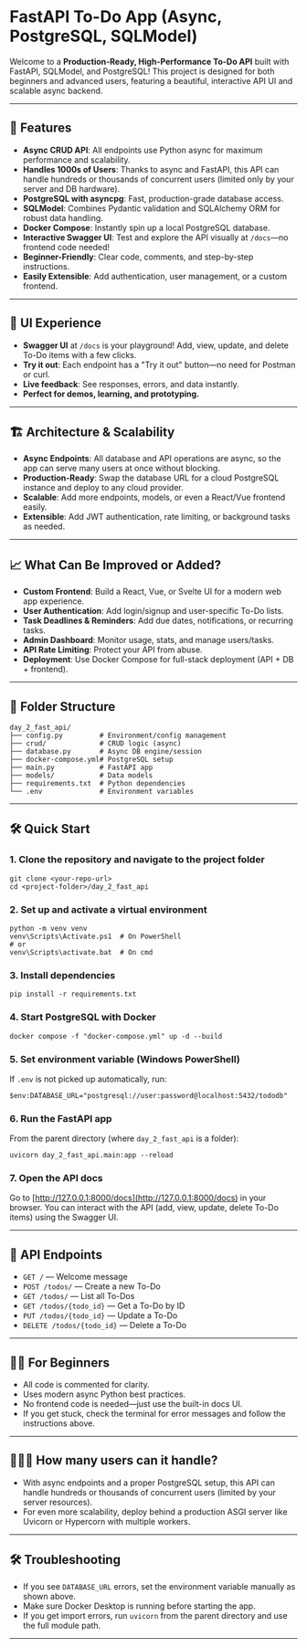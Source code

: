# FastAPI To-Do App (Async, PostgreSQL, SQLModel)

Welcome to a **Production-Ready, High-Performance To-Do API** built with FastAPI, SQLModel, and PostgreSQL! This project is designed for both beginners and advanced users, featuring a beautiful, interactive API UI and scalable async backend.

---

## 🚀 Features
- **Async CRUD API**: All endpoints use Python async for maximum performance and scalability.
- **Handles 1000s of Users**: Thanks to async and FastAPI, this API can handle hundreds or thousands of concurrent users (limited only by your server and DB hardware).
- **PostgreSQL with asyncpg**: Fast, production-grade database access.
- **SQLModel**: Combines Pydantic validation and SQLAlchemy ORM for robust data handling.
- **Docker Compose**: Instantly spin up a local PostgreSQL database.
- **Interactive Swagger UI**: Test and explore the API visually at `/docs`—no frontend code needed!
- **Beginner-Friendly**: Clear code, comments, and step-by-step instructions.
- **Easily Extensible**: Add authentication, user management, or a custom frontend.

---

## 🌈 UI Experience
- **Swagger UI** at `/docs` is your playground! Add, view, update, and delete To-Do items with a few clicks.
- **Try it out**: Each endpoint has a "Try it out" button—no need for Postman or curl.
- **Live feedback**: See responses, errors, and data instantly.
- **Perfect for demos, learning, and prototyping.**

---

## 🏗️ Architecture & Scalability
- **Async Endpoints**: All database and API operations are async, so the app can serve many users at once without blocking.
- **Production-Ready**: Swap the database URL for a cloud PostgreSQL instance and deploy to any cloud provider.
- **Scalable**: Add more endpoints, models, or even a React/Vue frontend easily.
- **Extensible**: Add JWT authentication, rate limiting, or background tasks as needed.

---

## 📈 What Can Be Improved or Added?
- **Custom Frontend**: Build a React, Vue, or Svelte UI for a modern web app experience.
- **User Authentication**: Add login/signup and user-specific To-Do lists.
- **Task Deadlines & Reminders**: Add due dates, notifications, or recurring tasks.
- **Admin Dashboard**: Monitor usage, stats, and manage users/tasks.
- **API Rate Limiting**: Protect your API from abuse.
- **Deployment**: Use Docker Compose for full-stack deployment (API + DB + frontend).

---

## 📂 Folder Structure
```
day_2_fast_api/
├── config.py         # Environment/config management
├── crud/             # CRUD logic (async)
├── database.py       # Async DB engine/session
├── docker-compose.yml# PostgreSQL setup
├── main.py           # FastAPI app
├── models/           # Data models
├── requirements.txt  # Python dependencies
└── .env              # Environment variables
```

---

## 🛠️ Quick Start

### 1. Clone the repository and navigate to the project folder
```
git clone <your-repo-url>
cd <project-folder>/day_2_fast_api
```

### 2. Set up and activate a virtual environment
```
python -m venv venv
venv\Scripts\Activate.ps1  # On PowerShell
# or
venv\Scripts\activate.bat  # On cmd
```

### 3. Install dependencies
```
pip install -r requirements.txt
```

### 4. Start PostgreSQL with Docker
```
docker compose -f "docker-compose.yml" up -d --build
```

### 5. Set environment variable (Windows PowerShell)
If `.env` is not picked up automatically, run:
```
$env:DATABASE_URL="postgresql://user:password@localhost:5432/tododb"
```

### 6. Run the FastAPI app
From the parent directory (where `day_2_fast_api` is a folder):
```
uvicorn day_2_fast_api.main:app --reload
```

### 7. Open the API docs
Go to [http://127.0.0.1:8000/docs](http://127.0.0.1:8000/docs) in your browser. You can interact with the API (add, view, update, delete To-Do items) using the Swagger UI.

---

## 🔗 API Endpoints
- `GET /` — Welcome message
- `POST /todos/` — Create a new To-Do
- `GET /todos/` — List all To-Dos
- `GET /todos/{todo_id}` — Get a To-Do by ID
- `PUT /todos/{todo_id}` — Update a To-Do
- `DELETE /todos/{todo_id}` — Delete a To-Do

---

## 👩‍💻 For Beginners
- All code is commented for clarity.
- Uses modern async Python best practices.
- No frontend code is needed—just use the built-in docs UI.
- If you get stuck, check the terminal for error messages and follow the instructions above.

---

## 🧑‍🤝‍🧑 How many users can it handle?
- With async endpoints and a proper PostgreSQL setup, this API can handle hundreds or thousands of concurrent users (limited by your server resources).
- For even more scalability, deploy behind a production ASGI server like Uvicorn or Hypercorn with multiple workers.

---

## 🛠️ Troubleshooting
- If you see `DATABASE_URL` errors, set the environment variable manually as shown above.
- Make sure Docker Desktop is running before starting the app.
- If you get import errors, run `uvicorn` from the parent directory and use the full module path.

---
